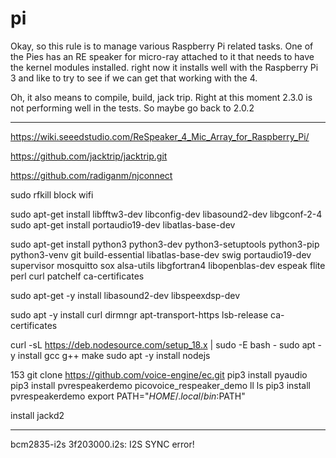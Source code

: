 # pi

Okay, so this rule is to manage various Raspberry Pi related tasks. One of the Pies has an RE speaker for micro-ray attached to it that needs to have the kernel modules installed.
right now it installs well with the Raspberry Pi 3 and like to try to see if we can get that working with the 4.


Oh, it also means to compile, build, jack trip.
Right at this moment 2.3.0 is not performing well in the tests.
So maybe go back to 2.0.2


-----


https://wiki.seeedstudio.com/ReSpeaker_4_Mic_Array_for_Raspberry_Pi/

https://github.com/jacktrip/jacktrip.git


https://github.com/radiganm/njconnect


sudo rfkill block wifi

sudo apt-get install libfftw3-dev libconfig-dev libasound2-dev libgconf-2-4
sudo apt-get install portaudio19-dev libatlas-base-dev

sudo apt-get install        python3 python3-dev python3-setuptools python3-pip python3-venv        git build-essential libatlas-base-dev swig portaudio19-dev        supervisor mosquitto sox alsa-utils libgfortran4 libopenblas-dev        espeak flite        perl curl patchelf ca-certificates

sudo apt-get -y install libasound2-dev libspeexdsp-dev



sudo apt -y install curl dirmngr apt-transport-https lsb-release ca-certificates

curl -sL https://deb.nodesource.com/setup_18.x | sudo -E bash -
sudo apt -y install gcc g++ make
sudo apt -y install nodejs




153  git clone https://github.com/voice-engine/ec.git
  pip3 install pyaudio
  pip3 install pvrespeakerdemo
  picovoice_respeaker_demo
  ll
  ls
  pip3 install pvrespeakerdemo
  export PATH="$HOME/.local/bin:$PATH"


install jackd2


---


bcm2835-i2s 3f203000.i2s: I2S SYNC error!
